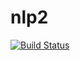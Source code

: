 # nlp2

[![Build Status](https://drone.io/github.com/Ignotus/nlp2/status.png)](https://drone.io/github.com/Ignotus/nlp2/latest)
